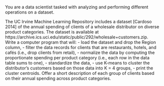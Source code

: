 You are a data scientist tasked with analyzing and performing different operations on a dataset. 

<Project>
The UC Irvine Machine Learning Repository includes a dataset [Cardoso 2014] of the annual spending of clients of a wholesale distributor on diverse product categories. The dataset is available at https://archive.ics.uci.edu/static/public/292/wholesale+customers.zip.
</Project>
<Tasks>
Write a computer program that will:
- load the dataset and drop the Region column,
- filter the data records for clients that are restaurants, hotels, and cafés (i.e., drop clients from retail),
- normalize the data by computing the proportionate spending per product category (i.e., each row in the data table sums to one),
- standardize the data,
- use K-means to cluster the distributor’s customers based on those data into K = 4 groups,
- print the cluster centroids.
Offer a short description of each group of clients based on their annual spending across product categories.
</Tasks>
